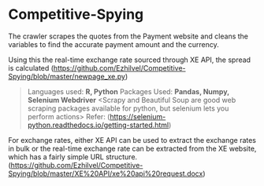 # Competitive-Spying

The crawler scrapes the quotes from the Payment website and cleans the variables to find the accurate payment amount and the currency. 

Using this the real-time exchange rate sourced through XE API, the spread is calculated (https://github.com/Ezhilvel/Competitive-Spying/blob/master/newpage_xe.py)

> Languages used: **R, Python**
> Packages Used: **Pandas, Numpy, Selenium Webdriver**
> <Scrapy and Beautiful Soup are good web scraping packages available for python, but selenium lets you perform actions> 
> Refer: (https://selenium-python.readthedocs.io/getting-started.html)

For exchange rates, either XE API can be used to extract the exchange rates in bulk or the real-time exchange rate can be extracted from the XE website, which has a fairly simple URL structure. (https://github.com/Ezhilvel/Competitive-Spying/blob/master/XE%20API/xe%20api%20request.docx)
